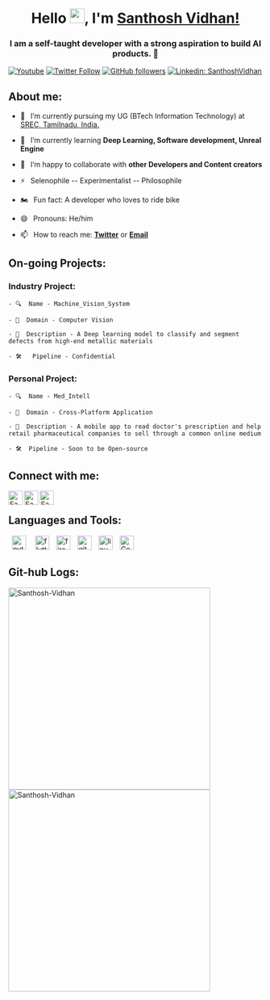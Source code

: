 <h1 align="center"> Hello <img src="https://github.com/TheDudeThatCode/TheDudeThatCode/blob/master/Assets/Hi.gif" width="29">, I'm <a href="https://www.youtube.com/channel/UC25iW4sjKv3XJvTqdl-7MPg">Santhosh Vidhan!</a></h1>
<h3 align="center">I am a self-taught developer with a strong aspiration to build AI products. 🤞</h3>


[![Youtube](https://img.shields.io/static/v1?label=SanthoshVidhan&message=Subscribe&logo=YouTube&color=FF0000&style=for-the-badge)][youtube]
[![Twitter Follow](https://img.shields.io/twitter/follow/VidhanSanthosh?color=1DA1F2&label=Followers&logo=twitter&style=for-the-badge)][twitter]
[![GitHub followers](https://img.shields.io/github/followers/Santhosh-vidhan?logo=GitHub&style=for-the-badge)][github]
[![Linkedin: SanthoshVidhan](https://img.shields.io/badge/-CONNECT-blue?style=for-the-badge&logo=Linkedin&link=https://www.linkedin.com/in/santhosh-vidhan-2608/)][linkedin]

## About me:
- 🔭 &ensp;I’m currently pursuing my UG (BTech Information Technology) at [SREC, Tamilnadu, India.](https://www.srec.ac.in/) 

- 🌱 &ensp;I’m currently learning **Deep Learning, Software development, Unreal Engine**

- 👯 &ensp;I’m happy to collaborate with **other Developers and Content creators**

- ⚡ &ensp;Selenophile -- Experimentalist -- Philosophile

- 🏍 &ensp;Fun fact: A developer who loves to ride bike

- 😄 &ensp;Pronouns:  He/him

- 📫 &ensp;How to reach me: [**Twitter**][twitter] or [**Email**][email]

## On-going Projects:

  ### Industry Project:
    - 🔍  Name - Machine_Vision_System
    
    - 🔬  Domain - Computer Vision

    - 📃  Description - A Deep learning model to classify and segment defects from high-end metallic materials 

    - 🛠   Pipeline - Confidential 

  ### Personal Project:
    - 🔍  Name - Med_Intell
    
    - 🔬  Domain - Cross-Platform Application 

    - 📃  Description - A mobile app to read doctor's prescription and help retail pharmaceutical companies to sell through a common online medium 

    - 🛠  Pipeline - Soon to be Open-source


## Connect with me:


[<img align="left" alt="Santhosh Vidhan | YouTube" width="28px" src="https://firebasestorage.googleapis.com/v0/b/web-johannesmilke.appspot.com/o/other%2Fsocial%2Fyoutube.png?alt=media" />][youtube]
[<img align="left" alt="Santhosh Vidhan | Twitter" width="28px" src="https://firebasestorage.googleapis.com/v0/b/web-johannesmilke.appspot.com/o/other%2Fsocial%2Ftwitter.png?alt=media" />][twitter]
[<img align="left" alt="Santhosh Vidhan | LinkedIn" width="28px" src="https://firebasestorage.googleapis.com/v0/b/web-johannesmilke.appspot.com/o/other%2Fsocial%2Flinkedin.png?alt=media" />][linkedin]


<br />

## Languages and Tools:

<p align="left"> &ensp;<img src="https://www.vectorlogo.zone/logos/python/python-icon.svg" alt="python" width="28" height="28"/> &ensp;&ensp;<img src="https://www.vectorlogo.zone/logos/flutterio/flutterio-icon.svg" alt="flutter" width="28" height="28"/>&ensp;&ensp;<img src="https://www.vectorlogo.zone/logos/firebase/firebase-icon.svg" alt="firebase" width="28" height="28"/>&ensp;&ensp;<img src="https://www.vectorlogo.zone/logos/git-scm/git-scm-icon.svg" alt="git" width="28" height="28"/>&ensp;&ensp;<img src="https://www.vectorlogo.zone/logos/linux/linux-icon.svg" alt="linux" width="28" height="28"/>&ensp;&ensp;<img src="https://www.vectorlogo.zone/logos/google_analytics/google_analytics-icon.svg" alt="Google Analytics" width="28" height="28"/></p>

## Git-hub Logs: 

<p><img align="left" src="https://github-readme-stats.vercel.app/api/top-langs/?username=Santhosh-vidhan&layout=compact&hide=html" width='400' alt="Santhosh-Vidhan" /> <img align="center" src="https://github-readme-stats.vercel.app/api?username=Santhosh-vidhan&show_icons=true" width='400' alt="Santhosh-Vidhan" /></p>


[twitter]: https://twitter.com/intent/follow?original_referer=https://twitter.com/VidhanSanthosh&screen_name=VidhanSanthosh
[youtube]: https://www.youtube.com/channel/UC25iW4sjKv3XJvTqdl-7MPg
[linkedin]: https://www.linkedin.com/in/santhosh-vidhan-2608/
[github]: https://github.com/Santhosh-vidhan
[email]: mailto:santhosh.vidhan26@gmail.com


